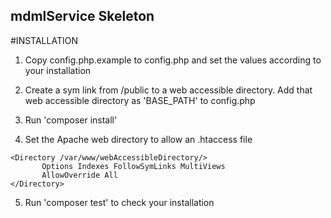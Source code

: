 ## mdmlService Skeleton

#INSTALLATION

1. Copy config.php.example to config.php and set the values according to your installation

2. Create a sym link from /public to a web accessible directory.  Add that web accessible directory as 'BASE_PATH' to config.php

3. Run 'composer install'

4. Set the Apache web directory to allow an .htaccess file
```
<Directory /var/www/webAccessibleDirectory/>
       Options Indexes FollowSymLinks MultiViews
       AllowOverride All
</Directory>
```

5. Run 'composer test' to check your installation




